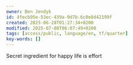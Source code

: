 ```yaml
---
owner: Ben Jendyk
id: 4fecb95e-53ec-439a-9d7b-6c0e8d42199f
created: 2025-06-28T01:27:34+0200
modified: 2025-07-08T06:07:49+0200
tags: [access/public, language/en, tf/quarter]
key-words: []
---
```


Secret ingredient for happy life is effort 